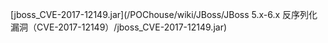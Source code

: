 [jboss_CVE-2017-12149.jar](/POChouse/wiki/JBoss/JBoss 5.x-6.x 反序列化漏洞（CVE-2017-12149）/jboss_CVE-2017-12149.jar)
